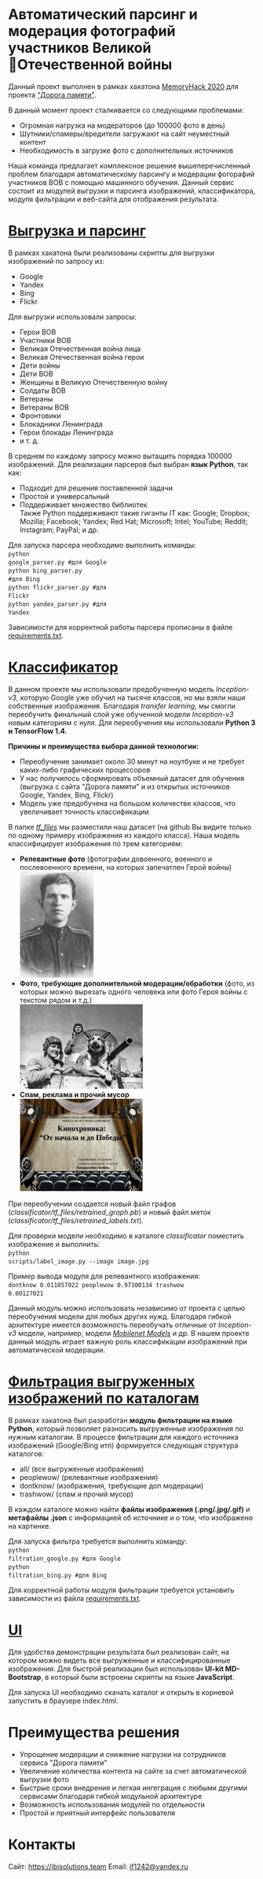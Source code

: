 # Автоматический парсинг и модерация фотографий участников Великой 􏰁Отечественной войны

Данный проект выполнен в рамках хакатона <a target="_blank" href="https://memoryhack.ru">MemoryHack 2020</a> для проекта <a href="https://foto.pamyat-naroda.ru" target="_blank"> "Дорога памяти"</a>. 

В данный момент проект сталкивается со следующими проблемами:
- Огромная нагрузка на модераторов (до 100000 фото в день)
- Шутники/спамеры/вредители загружают на сайт неуместный контент  
- Необходимость в загрузке фото с дополнительных источников

Наша команда предлагает комплексное решение вышеперечисленный проблем благодаря автоматическому парсингу и модерации фогорафий участников ВОВ с помощью машинного обучения. Данный сервис состоит из модулей выгрузки и парсинга изображений, классификатора, модуля фильтрации и веб-сайта для отображения результата. 

# <a href="https://github.com/if1242/MemoryHack/tree/master/parsers">Выгрузка и парсинг</a>

В рамках хакатона были реализованы скрипты для выгрузки изображений по запросу из:
- Google
- Yandex
- Bing
- Flickr

Для выгрузки использовали запросы: 
- Герои ВОВ
- Участники ВОВ
- Великая Отечественная война лица
- Великая Отечественная война герои
- Дети войны
- Дети ВОВ
- Женщины в Великую Отечественную войну
- Солдаты ВОВ
- Ветераны
- Ветераны ВОВ
- Фронтовики
- Блокадники Ленинграда
- Герои блокады Ленинграда
- и т. д.

В среднем по каждому запросу можно вытащить порядка 100000 изображений. 
Для реализации парсеров был выбран <strong>язык Python</strong>, так как:
- Подходит для решения поставленной задачи
- Простой и универсальный
- Поддерживает множество библиотек 
</br>Также Python поддерживают такие гиганты IT как: Google; Dropbox; Mozilla; Facebook; Yandex; Red Hat; Microsoft; Intel; YouTube; Reddit; Instagram; PayPal; и др.

Для запуска парсера необходимо выполнить команды:</br>
<code>python google_parser.py #для Google</code></br>
<code>python bing_parser.py #для Bing</code></br>
<code>python flickr_parser.py #для Flickr</code></br>
<code>python yandex_parser.py #для Yandex</code></br>

Зависимости для корректной работы парсера прописаны в файле <a href="https://github.com/if1242/MemoryHack/blob/master/parsers/requirements.txt">requirements.txt</a>.

# <a href="https://github.com/if1242/MemoryHack/tree/master/classificator">Классификатор</a>

В данном проекте мы использовали предобученную модель <i>Inception-v3</i>, которую Google уже обучил на тысяче классов, но мы взяли наши собственные изображения. Благодаря <i>transfer learning</i>, мы смогли переобучить финальный слой уже обученной модели <i>Inception-v3</i> новым категориям с нуля. Для переобучения мы использовали <strong>Python 3 и TensorFlow 1.4.</strong> 

<strong>Причины и преимущества выбора данной технологии:</strong>
- Переобучение занимает около 30 минут на ноутбуке и не требует каких-либо графических процессоров
- У нас получилось сформировать объемный датасет для обучения (выгрузка с сайта "Дорога памяти" и из открытых источников Google, Yandex, Bing, Flickr)
- Модель уже предобучена на большом количестве классов, что увеличивает точность классификации 

В папке <a href=""><i>tf_files</i></a> мы разместили наш датасет (на github Вы видите только по одному примеру изображения из каждого класса). 
Наша модель классифицирует изображения по трем категориям: 
<ul>
<li><strong>Релевантные фото</strong> (фотографии довоенного, военного и послевоенного времени, на которых запечатлен Герой войны)</li>
<img src="classificator/tf_files/peoplewow/example.jpg" width="150px"> 
<li><strong>Фото, требующие дополнительной модерации/обработки</strong> (фото, из которых можно вырезать одного человека или фото Героя войны с текстом рядом и т.д.)</li>
<img src="classificator/tf_files/dontknow/example.jpg" width="250px"> 
  <li><strong>Спам, реклама и прочий мусор</strong></li>
<img src="classificator/tf_files/trashwow/example.jpg" width="250px"> 
</ul>

При переобучении создается новый файл графов (<i>classificator/tf_files/retrained_graph.pb</i>) и новый файл меток (<i>classificator/tf_files/retrained_labels.txt</i>). 

 Для проверки модели необходимо в каталоге <i>classificator</i> поместить изображение и выполнить:</br>
 <code>python scripts/label_image.py --image image.jpg</code>

Пример вывода модуля для релевантного изображения:</br>
<code>dontknow 0.011057022 peoplewow 0.97300134 trashwow 0.00127021</code>

Данный модуль можно использовать независимо от проекта с целью переобучения модели для любых других нужд. Благодаря гибкой архитектуре имеется возможность переобучать отличные от <i>Inception-v3</i> модели, например, модели <a href="https://ai.googleblog.com/2017/06/mobilenets-open-source-models-for.html" target="_blank"><i>Mobilenet Models</i></a> и др. В нашем проекте данный модуль играет важную роль классификации изображений при автоматической модерации. 

# <a href="https://github.com/if1242/MemoryHack/tree/master/filters">Фильтрация выгруженных изображений по каталогам</a>

В рамках хакатона был разработан <strong>модуль фильтрации на языке Python</strong>, который позволяет разносить выгруженные изображения по нужным каталогам. В процессе фильтрации для каждого источника изображений (Google/Bing итп) формируется следующая структура каталогов:
- all/ (все выгруженные изображения)
- peoplewow/ (релевантные изображения)
- dontknow/ (изображения, требующие доп модерации)
- trashwow/ (спам и прочий мусор)

В каждом каталоге можно найти <strong>файлы изображения (.png/.jpg/.gif)</strong> и <strong>метафайлы .json</strong> с информацией об источнике и о том, что изображено на картинке. 

Для запуска фильтра требуется выполнить команду:</br>
<code>python filtration_google.py #для Google</code></br>
<code>python filtration_bing.py #для Bing</code></br>

Для корректной работы модуля фильтрации требуется установить зависимости из файла <a href="https://github.com/if1242/MemoryHack/blob/master/filters/requirements.txt">requirements.txt</a>.

# <a href="https://github.com/if1242/MemoryHack/tree/master/UI">UI</a> 

Для удобства демонстрации результата был реализован сайт, на котором можно видеть все выгруженные 
и классифицированные изображения. Для быстрой реализации был использован <strong>UI-kit MD-Bootstrap</strong>, в который были встроены скрипты на языке <strong>JavaScript</strong>. 

Для запуска UI необходимо скачать каталог и открыть в корневой запустить в браузере index.html.

# Преимущества решения

- Упрощение модерации и снижение нагрузки на сотрудников сервиса "Дорога памяти"
- Увеличение количества контента на сайте за счет автоматической выгрузки фото 
- Быстрые сроки внедрения и легкая ингеграция с любыми другими сервисами благодаря гибкой модульной архитектуре
- Возможность использования модулей по отдельности
- Простой и приятный интерфейс пользователя

# Контакты

Сайт: https://ibisolutions.team
Email: if1242@yandex.ru
